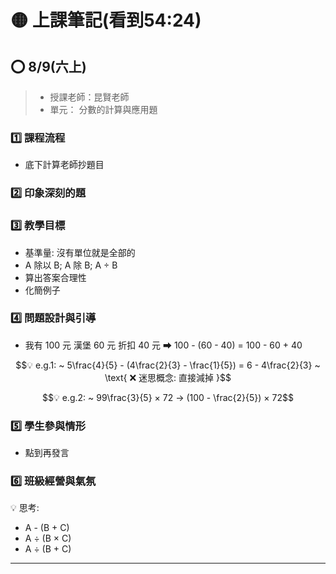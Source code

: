 # 🟡 上課筆記(看到54:24)

## ⭕ 8/9(六上)

> - 授課老師：昆賢老師
> - 單元： 分數的計算與應用題

### 1️⃣ 課程流程

- 底下計算老師抄題目

### 2️⃣ 印象深刻的題

### 3️⃣ 教學目標

- 基準量: 沒有單位就是全部的
- A 除以 B; A 除 B; A ÷ B
- 算出答案合理性
- 化簡例子

### 4️⃣ 問題設計與引導

- 我有 100 元 漢堡 60 元 折扣 40 元 ⮕  100 - (60 - 40) = 100 - 60 + 40

$$💡 e.g.1: ~ 5\frac{4}{5} - (4\frac{2}{3} - \frac{1}{5}) = 6 - 4\frac{2}{3} ~ \text{ ❌ 迷思概念: 直接減掉 }$$

$$💡 e.g.2: ~ 99\frac{3}{5} × 72 → (100 - \frac{2}{5}) × 72$$

### 5️⃣ 學生參與情形

- 點到再發言

### 6️⃣ 班級經營與氣氛

💡 思考:

- A - (B + C)
- A ÷ (B × C)
- A ÷ (B + C)

---


